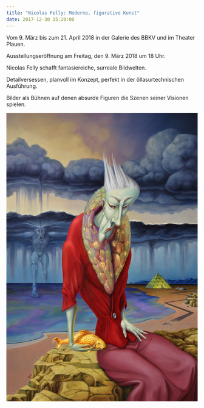 ```yaml
---
title: "Nicolas Felly: Moderne, figurative Kunst"
date: 2017-12-30 15:20:00
---
```

Vom 9. März bis zum 21. April 2018 in der Galerie des BBKV und im Theater Plauen.

Ausstellungseröffnung am Freitag, den 9. März 2018 um 18 Uhr.

Nicolas Felly schafft fantasiereiche, surreale Bildwelten.

Detailversessen, planvoll im Konzept, perfekt in der öllasurtechnischen Ausführung.

Bilder als Bühnen auf denen absurde Figuren die Szenen seiner Visionen spielen.

![Nicolas Felly: Der letzte einer Art](/img/nicolas-felly-moderne-figurative-kunst/der-letzte-einer-art.jpg)
